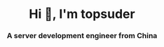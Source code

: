 <h1 align="center">Hi 👋, I'm topsuder</h1>
<h3 align="center">A server development engineer from China</h3>

